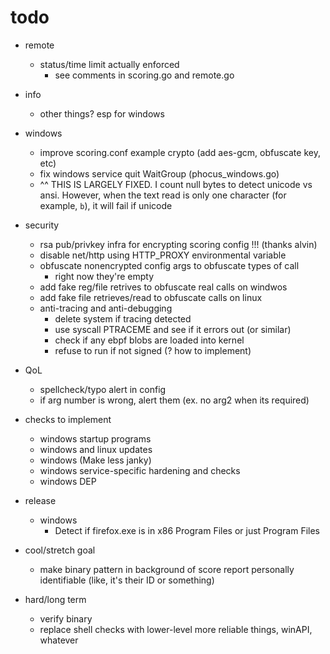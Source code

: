 # todo

- remote
  - status/time limit actually enforced
    - see comments in scoring.go and remote.go
- info
  - other things? esp for windows
- windows

  - improve scoring.conf example crypto (add aes-gcm, obfuscate key, etc)
  - fix windows service quit WaitGroup (phocus_windows.go)
  - ^^ THIS IS LARGELY FIXED. I count null bytes to detect unicode vs ansi. However, when the text read is only one character (for example, `b`), it will fail if unicode

- security

  - rsa pub/privkey infra for encrypting scoring config !!! (thanks alvin)
  - disable net/http using HTTP_PROXY environmental variable
  - obfuscate nonencrypted config args to obfuscate types of call
    - right now they're empty
  - add fake reg/file retrives to obfuscate real calls on windwos
  - add fake file retrieves/read to obfuscate calls on linux
  - anti-tracing and anti-debugging
    - delete system if tracing detected
    - use syscall PTRACEME and see if it errors out (or similar)
    - check if any ebpf blobs are loaded into kernel
    - refuse to run if not signed (? how to implement)

- QoL
    - spellcheck/typo alert in config
    - if arg number is wrong, alert them (ex. no arg2 when its required)

- checks to implement

  - windows startup programs
  - windows and linux updates
  - windows (Make less janky)
  - windows service-specific hardening and checks
  - windows DEP

- release

  - windows
    - Detect if firefox.exe is in x86 Program Files or just Program Files

- cool/stretch goal

  - make binary pattern in background of score report personally identifiable (like, it's their ID or something)

- hard/long term
  - verify binary
  - replace shell checks with lower-level more reliable things, winAPI, whatever
